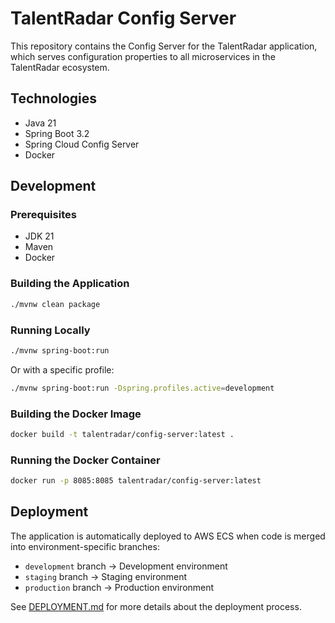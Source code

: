 # TalentRadar Config Server

This repository contains the Config Server for the TalentRadar application, which serves configuration properties to all microservices in the TalentRadar ecosystem.

## Technologies

- Java 21
- Spring Boot 3.2
- Spring Cloud Config Server
- Docker

## Development

### Prerequisites

- JDK 21
- Maven
- Docker

### Building the Application

```bash
./mvnw clean package
```

### Running Locally

```bash
./mvnw spring-boot:run
```

Or with a specific profile:

```bash
./mvnw spring-boot:run -Dspring.profiles.active=development
```

### Building the Docker Image

```bash
docker build -t talentradar/config-server:latest .
```

### Running the Docker Container

```bash
docker run -p 8085:8085 talentradar/config-server:latest
```

## Deployment

The application is automatically deployed to AWS ECS when code is merged into environment-specific branches:

- `development` branch → Development environment
- `staging` branch → Staging environment
- `production` branch → Production environment

See [DEPLOYMENT.md](.github/DEPLOYMENT.md) for more details about the deployment process.
